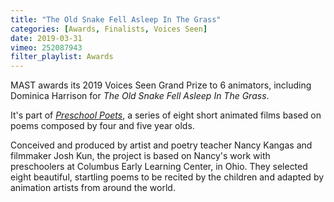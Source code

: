 ```yaml
---
title: "The Old Snake Fell Asleep In The Grass"
categories: [Awards, Finalists, Voices Seen]
date: 2019-03-31
vimeo: 252087943
filter_playlist: Awards
---
```


MAST awards its 2019 Voices Seen Grand Prize to 6 animators, including Dominica Harrison for _The Old Snake Fell Asleep In The Grass_.

It's part of <a href="https://www.preschoolpoets.org/poems" target="_NEW">_Preschool Poets_</a>, a series of eight short animated films based on poems composed by four and five year olds.

Conceived and produced by artist and poetry teacher Nancy Kangas and filmmaker Josh Kun, the project is based on Nancy's work with preschoolers at Columbus Early Learning Center, in Ohio. They selected eight beautiful, startling poems to be recited by the children and adapted by animation artists from around the world.